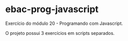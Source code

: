 # ebac-prog-javascript
Exercício do módulo 20 - Programando com Javascript.

O projeto possui 3 exercícios em scripts separados.
